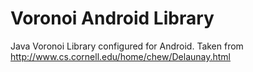 Voronoi Android Library
===============

Java Voronoi Library configured for Android. Taken from http://www.cs.cornell.edu/home/chew/Delaunay.html
